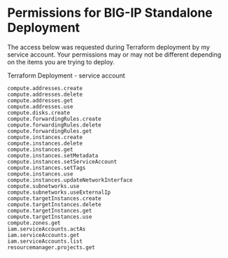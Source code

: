 # Permissions for BIG-IP Standalone Deployment

The access below was requested during Terraform deployment by my service account. Your permissions may or may not be different depending on the items you are trying to deploy.

Terraform Deployment - service account
```
compute.addresses.create
compute.addresses.delete
compute.addresses.get
compute.addresses.use
compute.disks.create
compute.forwardingRules.create
compute.forwardingRules.delete
compute.forwardingRules.get
compute.instances.create
compute.instances.delete
compute.instances.get
compute.instances.setMetadata
compute.instances.setServiceAccount
compute.instances.setTags
compute.instances.use
compute.instances.updateNetworkInterface
compute.subnetworks.use
compute.subnetworks.useExternalIp
compute.targetInstances.create
compute.targetInstances.delete
compute.targetInstances.get
compute.targetInstances.use
compute.zones.get
iam.serviceAccounts.actAs
iam.serviceAccounts.get
iam.serviceAccounts.list
resourcemanager.projects.get
```